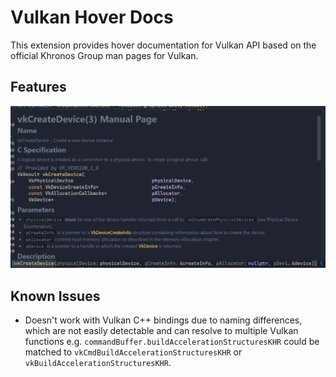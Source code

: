 # Vulkan Hover Docs

This extension provides hover documentation for Vulkan API based on the official Khronos Group man pages for Vulkan.

## Features

![preview](https://github.com/ivirtex/vulkan-hover-docs/blob/master/vscode_ext/images/screenshot.png?raw=true)

## Known Issues

- Doesn't work with Vulkan C++ bindings due to naming differences, which are not easily detectable and can resolve to multiple Vulkan functions e.g.
`commandBuffer.buildAccelerationStructuresKHR` could be matched to `vkCmdBuildAccelerationStructuresKHR` or `vkBuildAccelerationStructuresKHR`.
